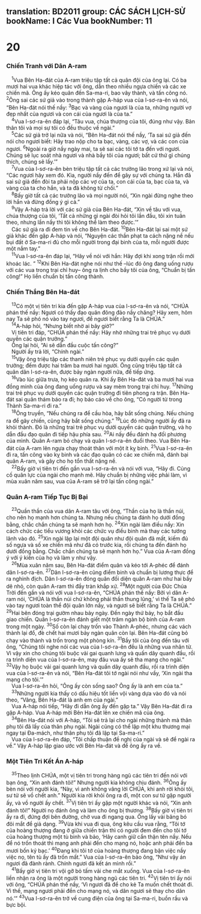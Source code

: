 translation: BD2011
group: CÁC SÁCH LỊCH-SỬ
bookName: I Các Vua 
bookNumber: 11
-------

<div class="title"><h1>20</h1><h3>Chiến Tranh với Dân A-ram</h3></div>
<span class="verse 1vua_20_1"> <sup>1</sup>Vua Bên Ha-đát của A-ram triệu tập tất cả quân đội của ông lại. Có ba mươi hai vua khác hiệp tác với ông, dẫn theo nhiều ngựa chiến và các xe chiến mã. Ông ấy kéo quân đến Sa-ma-ri, bao vây thành, và tấn công nó. </span>
<span class="verse 1vua_20_2"><sup>2</sup>Ông sai các sứ giả vào trong thành gặp A-háp vua của I-sơ-ra-ên và nói, “Bên Ha-đát nói thế nầy: </span>
<span class="verse 1vua_20_3"><sup>3</sup>Bạc và vàng của ngươi là của ta, những người vợ đẹp nhất của ngươi và con cái của ngươi là của ta.”<br/></span>
<span class="verse 1vua_20_4"> <sup>4</sup>Vua I-sơ-ra-ên đáp lại, “Tâu vua, chúa thượng của tôi, đúng như vậy. Bản thân tôi và mọi sự tôi có đều thuộc về ngài.”<br/></span>
<span class="verse 1vua_20_5"> <sup>5</sup>Các sứ giả trở lại nữa và nói, “Bên Ha-đát nói thế nầy, ‘Ta sai sứ giả đến nói cho ngươi biết: Hãy trao nộp cho ta bạc, vàng, các vợ, và các con của ngươi. </span>
<span class="verse 1vua_20_6"><sup>6</sup>Ngoài ra giờ nầy ngày mai, ta sẽ sai các tôi tớ ta đến với ngươi. Chúng sẽ lục soát nhà ngươi và nhà bầy tôi của ngươi; bất cứ thứ gì chúng thích, chúng sẽ lấy.’”<br/></span>
<span class="verse 1vua_20_7"> <sup>7</sup>Vua của I-sơ-ra-ên bèn triệu tập tất cả các trưởng lão trong xứ lại và nói, “Các ngươi hãy xem đó. Kìa, người nầy đến để gây sự với chúng ta. Hắn đã sai sứ giả đến đòi ta phải nộp các vợ của ta, con cái của ta, bạc của ta, và vàng của ta cho hắn, và ta đã không từ chối.”<br/></span>
<span class="verse 1vua_20_8"> <sup>8</sup>Bấy giờ tất cả các trưởng lão và mọi người nói, “Xin ngài đừng nghe theo lời hắn và đừng đồng ý gì cả.”<br/></span>
<span class="verse 1vua_20_9"> <sup>9</sup>Vậy A-háp trả lời với các sứ giả của Bên Ha-đát, “Xin về tâu với vua, chúa thượng của tôi, ‘Tất cả những gì ngài đòi hỏi tôi lần đầu, tôi xin tuân theo, nhưng lần nầy thì tôi không thể làm theo được.’”<br/> Các sứ giả ra đi đem tin về cho Bên Ha-đát. </span>
<span class="verse 1vua_20_10"><sup>10</sup>Bên Ha-đát lại sai một sứ giả khác đến gặp A-háp và nói, “Nguyện các thần phạt ta cách nặng nề nếu bụi đất ở Sa-ma-ri đủ cho mỗi người trong đại binh của ta, mỗi người được một nắm tay.”<br/></span>
<span class="verse 1vua_20_11"> <sup>11</sup>Vua I-sơ-ra-ên đáp lại, “Hãy về nói với hắn: Hãy đợi khi xong trận rồi mới khoác lác. ” </span>
<span class="verse 1vua_20_12"><sup>12</sup>Khi Bên Ha-đát nghe nói như thế –lúc đó ông đang uống rượu với các vua trong trại chỉ huy– ông ra lịnh cho bầy tôi của ông, “Chuẩn bị tấn công!” Họ liền chuẩn bị tấn công thành.<br/></span>
<div class="title"><h3>Chiến Thắng Bên Ha-đát</h3></div>
<span class="verse 1vua_20_13"> <sup>13</sup>Có một vị tiên tri kia đến gặp A-háp vua của I-sơ-ra-ên và nói, “CHÚA phán thế nầy: Ngươi có thấy đạo quân đông đảo nầy chăng? Hãy xem, hôm nay Ta sẽ phó nó vào tay ngươi, để ngươi biết rằng Ta là CHÚA.”<br/></span>
<span class="verse 1vua_20_14"> <sup>14</sup>A-háp hỏi, “Nhưng biết nhờ ai bây giờ?”<br/> Vị tiên tri đáp, “CHÚA phán thế nầy: Hãy nhờ những trai trẻ phục vụ dưới quyền các quận trưởng.”<br/> Ông lại hỏi, “Ai sẽ dẫn đầu cuộc tấn công?”<br/> Người ấy trả lời, “Chính ngài.”<br/></span>
<span class="verse 1vua_20_15"> <sup>15</sup>Vậy ông triệu tập các thanh niên trẻ phục vụ dưới quyền các quận trưởng; đếm được hai trăm ba mươi hai người. Ông cũng triệu tập tất cả quân dân I-sơ-ra-ên, được bảy ngàn người nữa, để tiếp ứng.<br/></span>
<span class="verse 1vua_20_16"> <sup>16</sup>Vào lúc giữa trưa, họ kéo quân ra. Khi ấy Bên Ha-đát và ba mươi hai vua đồng minh của ông đang uống rượu và say mèm trong trại chỉ huy. </span>
<span class="verse 1vua_20_17"><sup>17</sup>Những trai trẻ phục vụ dưới quyền các quận trưởng đi tiên phong ra trận. Bên Ha-đát sai quân thám báo ra đi; họ báo cáo về cho ông, “Có người từ trong Thành Sa-ma-ri đi ra.”<br/></span>
<span class="verse 1vua_20_18"> <sup>18</sup>Ông truyền, “Nếu chúng ra để cầu hòa, hãy bắt sống chúng. Nếu chúng ra để gây chiến, cũng hãy bắt sống chúng.” </span>
<span class="verse 1vua_20_19"><sup>19</sup>Lúc đó những người ấy đã ra khỏi thành. Ðó là những trai trẻ phục vụ dưới quyền các quận trưởng, và họ dẫn đầu đạo quân đi tiếp hậu phía sau. </span>
<span class="verse 1vua_20_20"><sup>20</sup>Ai nấy đều đánh hạ đối phương của mình. Quân A-ram bỏ chạy và quân I-sơ-ra-ên đuổi theo. Vua Bên Ha-đát của A-ram lên ngựa chạy thoát thân với một ít kỵ binh. </span>
<span class="verse 1vua_20_21"><sup>21</sup>Vua I-sơ-ra-ên đi ra, tấn công vào kỵ binh và các đạo quân có các xe chiến mã, đánh bại quân A-ram, và gây cho họ tổn thất nặng nề.<br/></span>
<span class="verse 1vua_20_22"> <sup>22</sup>Bấy giờ vị tiên tri đến gần vua I-sơ-ra-ên và nói với vua, “Hãy đi. Củng cố quân lực của ngài cho mạnh mẽ. Hãy chuẩn bị những việc phải làm, vì mùa xuân năm sau, vua của A-ram sẽ trở lại tấn công ngài.”<br/></span>
<div class="title"><h3>Quân A-ram Tiếp Tục Bị Bại</h3></div>
<span class="verse 1vua_20_23"> <sup>23</sup>Quần thần của vua dân A-ram tâu với ông, “Thần của họ là thần núi, cho nên họ mạnh hơn chúng ta. Nhưng nếu chúng ta đánh họ dưới đồng bằng, chắc chắn chúng ta sẽ mạnh hơn họ. </span>
<span class="verse 1vua_20_24"><sup>24</sup>Xin ngài làm điều nầy: Xin cách chức các tiểu vương khỏi các chức vụ điều binh mà thay các tướng lãnh vào đó. </span>
<span class="verse 1vua_20_25"><sup>25</sup>Xin ngài lập lại một đội quân như đội quân đã mất, kiếm đủ số ngựa và số xe chiến mã như đã có trước kia, rồi chúng ta đến đánh họ dưới đồng bằng. Chắc chắn chúng ta sẽ mạnh hơn họ.” Vua của A-ram đồng ý với ý kiến của họ và làm y như vậy.<br/></span>
<span class="verse 1vua_20_26"> <sup>26</sup>Mùa xuân năm sau, Bên Ha-đát điểm quân và kéo tới A-phéc để đánh dân I-sơ-ra-ên. </span>
<span class="verse 1vua_20_27"><sup>27</sup>Dân I-sơ-ra-ên cũng điểm binh và chuẩn bị lương thực để ra nghinh địch. Dân I-sơ-ra-ên đóng quân đối diện quân A-ram như hai bầy dê nhỏ, còn quân A-ram thì đầy tràn khắp xứ. </span>
<span class="verse 1vua_20_28"><sup>28</sup>Một người của Ðức Chúa Trời đến gần và nói với vua I-sơ-ra-ên, “CHÚA phán thế nầy: Bởi vì dân A-ram nói, ‘CHÚA là thần núi chứ không phải thần thung lũng,’ vì thế Ta sẽ phó vào tay ngươi toàn thể đội quân lớn nầy, và ngươi sẽ biết rằng Ta là CHÚA.” </span>
<span class="verse 1vua_20_29"><sup>29</sup>Hai bên đóng trại gườm nhau bảy ngày. Ðến ngày thứ bảy, họ bắt đầu giao chiến. Quân I-sơ-ra-ên đánh giết một trăm ngàn bộ binh của A-ram trong một ngày. </span>
<span class="verse 1vua_20_30"><sup>30</sup>Số còn lại chạy trốn vào Thành A-phéc, nhưng các vách thành lại đổ, đè chết hai mươi bảy ngàn quân còn lại. Bên Ha-đát cũng bỏ chạy vào thành và trốn trong một phòng kín. </span>
<span class="verse 1vua_20_31"><sup>31</sup>Bầy tôi của ông đến tâu với ông, “Chúng tôi nghe nói các vua của I-sơ-ra-ên đều là những vua nhân từ. Vì vậy xin cho chúng tôi buộc vải gai quanh lưng và quấn dây quanh đầu, rồi ra trình diện vua của I-sơ-ra-ên, may đâu vua ấy sẽ tha mạng cho ngài.” </span>
<span class="verse 1vua_20_32"><sup>32</sup>Vậy họ buộc vải gai quanh lưng và quấn dây quanh đầu, rồi ra trình diện vua của I-sơ-ra-ên và nói, “Bên Ha-đát tôi tớ ngài nói như vầy, ‘Xin ngài tha mạng cho tôi.’”<br/> Vua I-sơ-ra-ên hỏi, “Ông ấy còn sống sao? Ông ấy là anh em của ta.”<br/></span>
<span class="verse 1vua_20_33"> <sup>33</sup>Những người kia thấy có dấu hiệu tốt liền vội vàng dựa vào đó và nói theo, “Vâng, Bên Ha-đát là anh em của ngài.”<br/> Vua A-háp nói tiếp, “Hãy đi dẫn ông ấy đến gặp ta.” Vậy Bên Ha-đát đi ra gặp A-háp. Vua A-háp mời Bên Ha-đát lên xe chiến mã của ông.<br/></span>
<span class="verse 1vua_20_34"> <sup>34</sup>Bên Ha-đát nói với A-háp, “Tôi sẽ trả lại cho ngài những thành mà thân phụ tôi đã lấy của thân phụ ngài. Ngài cũng có thể lập một khu thương mại ngay tại Ða-mách, như thân phụ tôi đã lập tại Sa-ma-ri.”<br/> Vua của I-sơ-ra-ên đáp, “Tôi chấp thuận đề nghị của ngài và sẽ để ngài ra về.” Vậy A-háp lập giao ước với Bên Ha-đát và để ông ấy ra về.<br/></span>
<div class="title"><h3>Một Tiên Tri Kết Án A-háp</h3></div>
<span class="verse 1vua_20_35"> <sup>35</sup>Theo lịnh CHÚA, một vị tiên tri trong hàng ngũ các tiên tri đến nói với bạn ông, “Xin anh đánh tôi!” Nhưng người kia không chịu đánh. </span>
<span class="verse 1vua_20_36"><sup>36</sup>Ông ấy bèn nói với người kia, “Này, vì anh không vâng lời CHÚA, khi anh rời khỏi tôi, sư tử sẽ vồ chết anh.” Người kia rời khỏi ông ra đi, một con sư tử gặp người ấy, và vồ người ấy chết. </span>
<span class="verse 1vua_20_37"><sup>37</sup>Vị tiên tri ấy gặp một người khác và nói, “Xin anh đánh tôi!” Người nọ đánh ông và làm cho ông bị thương. </span>
<span class="verse 1vua_20_38"><sup>38</sup>Bấy giờ vị tiên tri ấy ra đi, đứng đợi bên đường, chờ vua đi ngang qua. Ông lấy vải băng bó đôi mắt để giả dạng. </span>
<span class="verse 1vua_20_39"><sup>39</sup>Vừa khi vua đi qua, ông kêu cầu vua rằng, “Tôi tớ của hoàng thượng đang ở giữa chiến trận thì có người đem đến cho tôi tớ của hoàng thượng một tù binh và bảo, ‘Hãy canh giữ cẩn thận tên nầy. Nếu để nó trốn thoát thì mạng anh phải đền cho mạng nó, hoặc anh phải đền ba mươi bốn ký bạc.’ </span>
<span class="verse 1vua_20_40"><sup>40</sup>Ðang khi tôi tớ của hoàng thượng đang bận việc nầy việc nọ, tên tù ấy đã trốn mất.” Vua của I-sơ-ra-ên bảo ông, “Như vậy án ngươi đã đành rành. Chính ngươi đã kết án mình rồi.”<br/></span>
<span class="verse 1vua_20_41"> <sup>41</sup>Bấy giờ vị tiên tri vội gỡ bỏ tấm vải che mắt xuống. Vua của I-sơ-ra-ên liền nhận ra ông là một người trong hàng ngũ các tiên tri. </span>
<span class="verse 1vua_20_42"><sup>42</sup>Vị tiên tri ấy nói với ông, “CHÚA phán thế nầy, ‘Vì ngươi đã để cho kẻ Ta muốn chết thoát đi. Vì thế, mạng ngươi phải đền cho mạng nó, và dân ngươi sẽ thay cho dân nó.’” </span>
<span class="verse 1vua_20_43"><sup>43</sup>Vua I-sơ-ra-ên trở về cung điện của ông tại Sa-ma-ri, buồn rầu và bực bội.<br/></span>
